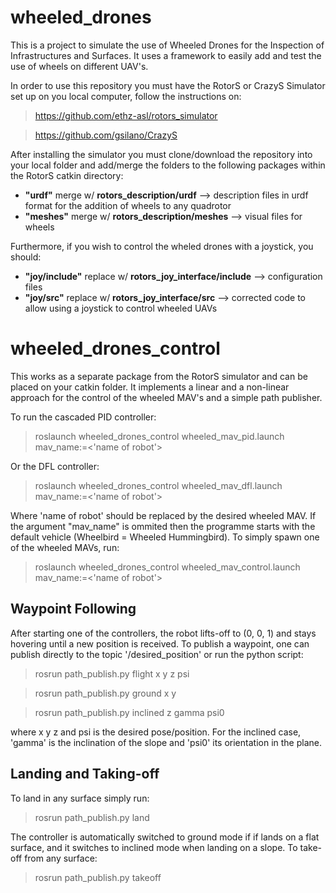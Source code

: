 # wheeled_drones


This is a project to simulate the use of Wheeled Drones for the Inspection of Infrastructures and Surfaces. It uses a framework to easily add and test the use of wheels on different UAV's.

In order to use this repository you must have the RotorS or CrazyS Simulator set up on you local computer, follow the instructions on: 

> https://github.com/ethz-asl/rotors_simulator

> https://github.com/gsilano/CrazyS

After installing the simulator you must clone/download the repository into your local folder and add/merge the folders to the following packages within the RotorS catkin directory:

+ **"urdf"** merge w/ **rotors_description/urdf** --> description files in urdf format for the addition of wheels to any quadrotor
+ **"meshes"** merge w/ **rotors_description/meshes** --> visual files for wheels

Furthermore, if you wish to control the wheled drones with a joystick, you should:

+ **"joy/include"** replace w/ **rotors_joy_interface/include** --> configuration files
+ **"joy/src"** replace w/ **rotors_joy_interface/src** --> corrected code to allow using a joystick to control wheeled UAVs

# wheeled_drones_control

This works as a separate package from the RotorS simulator and can be placed on your catkin folder. It implements a linear and a non-linear approach for the control of the wheeled MAV's and a simple path publisher.

To run the cascaded PID controller:

> roslaunch wheeled_drones_control wheeled_mav_pid.launch mav_name:=<'name of robot'>

Or the DFL controller:

> roslaunch wheeled_drones_control wheeled_mav_dfl.launch mav_name:=<'name of robot'>

Where 'name of robot' should be replaced by the desired wheeled MAV. If the argument "mav_name" is ommited then the programme starts with the default vehicle (Wheelbird = Wheeled Hummingbird). To simply spawn one of the wheeled MAVs, run:

> roslaunch wheeled_drones_control wheeled_mav_control.launch mav_name:=<'name of robot'>


## Waypoint Following

After starting one of the controllers, the robot lifts-off to (0, 0, 1) and stays hovering until a new position is received. To publish a waypoint, one can publish directly to the topic '/desired_position' or run the python script:

> rosrun path_publish.py flight x y z psi
  
> rosrun path_publish.py ground x y
  
> rosrun path_publish.py inclined z gamma psi0

where x y z and psi is the desired pose/position. For the inclined case, 'gamma' is the inclination of the slope and 'psi0' its orientation in the plane.


## Landing and Taking-off

To land in any surface simply run:

> rosrun path_publish.py land

The controller is automatically switched to ground mode if if lands on a flat surface, and it switches to inclined mode when landing on a slope. To take-off from any surface:

> rosrun path_publish.py takeoff
